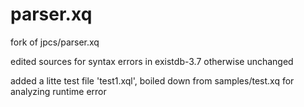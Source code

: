 # parser.xq

fork of jpcs/parser.xq

edited sources for syntax errors in existdb-3.7
otherwise unchanged

added a litte test file 'test1.xql', boiled down from samples/test.xq for analyzing runtime error


